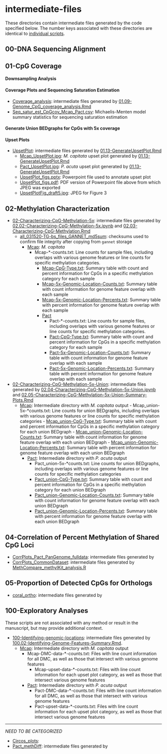 # intermediate-files

These directories contain intermediate files generated by the code specified below. The number keys associated with these directories are identical to [individual scripts](https://github.com/hputnam/Meth_Compare/tree/master/code).

## 00-DNA Sequencing Alignment

## 01-CpG Coverage

#### Downsampling Analysis

#### Coverage Plots and Sequencing Saturation Estimation

- [Coverage_analysis](https://github.com/hputnam/Meth_Compare/blob/master/output/intermediate-files/Coverage_analysis): intermediate files generated by [01.09-Genome\_CpG\_coverage\_analysis.Rmd](https://github.com/hputnam/Meth_Compare/blob/master/code/01.09-Genome_CpG_coverage_analysis.Rmd)
- [Seq\_satur\_est\_CpGcov\_Mcap\_Pact.csv](https://github.com/hputnam/Meth_Compare/blob/master/output/intermediate-files/Coverage_analysis/Seq_satur_est_CpGcov_Mcap_Pact.csv): Michaelis-Menten model summary statistics for sequencing saturation estimation

#### Generate Union BEDgraphs for CpGs with 5x coverage

#### Upset Plots

- [UpsetPlot](https://github.com/hputnam/Meth_Compare/tree/master/output/intermediate-files/UpsetPlot): intermediate files generated by [01.13-GenerateUpsetPlot.Rmd](https://github.com/hputnam/Meth_Compare/blob/master/code/01.13-GenerateUpsetPlot.Rmd)
	- [Mcap_UpsetPlot.jpg](https://github.com/hputnam/Meth_Compare/blob/master/output/intermediate-files/UpsetPlot/Mcap_UpsetPlot.jpg): _M. capitata_ upset plot generated by [01.13-GenerateUpsetPlot.Rmd](https://github.com/hputnam/Meth_Compare/blob/master/code/01.13-GenerateUpsetPlot.Rmd)
	- [Pact_UpsetPlot.jpg](https://github.com/hputnam/Meth_Compare/blob/master/output/intermediate-files/UpsetPlot/Pact_UpsetPlot.jpg): _P. acuta_ upset plot generated by [01.13-GenerateUpsetPlot.Rmd](https://github.com/hputnam/Meth_Compare/blob/master/code/01.13-GenerateUpsetPlot.Rmd)
	- [UpsetPlot_figs.pptx](https://github.com/hputnam/Meth_Compare/blob/master/output/intermediate-files/UpsetPlot/UpsetPlot_figs.pptx): Powerpoint file used to annotate upset plot
	- [UpsetPlot_figs.pdf](https://github.com/hputnam/Meth_Compare/blob/master/output/intermediate-files/UpsetPlot/UpsetPlot_figs.pdf): PDF version of Powerpoint file above from which JPEG was exported
	- [UpsetPlotFig_draft5.jpg](https://github.com/hputnam/Meth_Compare/blob/master/output/intermediate-files/UpsetPlot/UpsetPlotFig_draft5.jpg): JPEG for Figure 3

## 02-Methylation Characterization

- [02-Characterizing-CpG-Methylation-5x](https://github.com/hputnam/Meth_Compare/tree/master/output/intermediate-files/Characterizing-CpG-Methylation-5x): intermediate files generated by [02.02-Characterizing-CpG-Methylation-5x.ipynb](https://github.com/hputnam/Meth_Compare/blob/master/code/02.02-Characterizing-CpG-Methylation-5x.ipynb) and [02.03-Characterizing-CpG-Methylation.Rmd](https://github.com/hputnam/Meth_Compare/blob/master/code/02.03-Characterizing-CpG-Methylation.Rmd)
  - [all_031520-TG-bs_files_GANNET_md5sum](https://github.com/hputnam/Meth_Compare/blob/master/output/intermediate-files/02-Characterizing-CpG-Methylation-5x/all_031520-TG-bs_files_GANNET_md5sum.txt): checksums used to confirm file integrity after copying from `gannet` storage
	- [Mcap](https://github.com/hputnam/Meth_Compare/tree/master/output/intermediate-files/02-Characterizing-CpG-Methylation-5x/Mcap): *M. capitata*
	  - Mcap-*-counts.txt: Line counts for sample files, including overlaps with various genome features or line counts for specific methylation categories.
		- [Mcap-CpG-Type.txt](https://github.com/hputnam/Meth_Compare/blob/master/output/intermediate-files/02-Characterizing-CpG-Methylation-5x/Mcap/Mcap-CpG-Type.txt): Summary table with count and percent information for CpGs in a specific methylation category for each sample
		- [Mcap-5x-Genomic-Location-Counts.txt](https://github.com/hputnam/Meth_Compare/blob/master/output/intermediate-files/02-Characterizing-CpG-Methylation-5x/Mcap/Mcap-5x-Genomic-Location-Counts.txt): Summary table with count information for genome feature overlap with each sample
		- [Mcap-5x-Genomic-Location-Percents.txt](https://github.com/hputnam/Meth_Compare/blob/master/output/intermediate-files/02-Characterizing-CpG-Methylation-5x/Mcap/Mcap-5x-Genomic-Location-Percents.txt): Summary table with percent information for genome feature overlap with each sample
		- [Pact](https://github.com/hputnam/Meth_Compare/tree/master/output/intermediate-files/02-Characterizing-CpG-Methylation-5x/Pact)
			- Pact-*-counts.txt: Line counts for sample files, including overlaps with various genome features or line counts for specific methylation categories.
			- [Pact-CpG-Type.txt](https://github.com/hputnam/Meth_Compare/blob/master/output/intermediate-files/02-Characterizing-CpG-Methylation-5x/Pact/Pact-CpG-Type.txt): Summary table with count and percent information for CpGs in a specific methylation category for each sample
			- [Pact-5x-Genomic-Location-Counts.txt](https://github.com/hputnam/Meth_Compare/blob/master/output/intermediate-files/02-Characterizing-CpG-Methylation-5x/Pact/Pact-5x-Genomic-Location-Counts.txt): Summary table with count information for genome feature overlap with each sample
			- [Pact-5x-Genomic-Location-Percents.txt](https://github.com/hputnam/Meth_Compare/blob/master/output/intermediate-files/02-Characterizing-CpG-Methylation-5x/Pact/Pact-5x-Genomic-Location-Percents.txt): Summary table with percent information for genome feature overlap with each sample
- [02-Characterizing-CpG-Methylation-5x-Union](https://github.com/hputnam/Meth_Compare/tree/master/output/intermediate-files/Characterizing-CpG-Methylation-5x-Union): intermediate files generated by [02.04-Characterizing-CpG-Methylation-5x-Union.ipynb](https://github.com/hputnam/Meth_Compare/blob/master/code/02.04-Characterizing-CpG-Methylation-5x-Union.ipynb) and [02.05-Characterizing-CpG-Methylation-5x-Union-Summary-Plots.Rmd](https://github.com/hputnam/Meth_Compare/blob/master/code/02.05-Characterizing-CpG-Methylation-5x-Union-Summary-Plots.Rmd)
  - [Mcap](https://github.com/hputnam/Meth_Compare/tree/master/output/intermediate-files/02-Characterizing-CpG-Methylation-5x-Union/Mcap): Intermediate directory with *M. capitata* output
		- Mcap_union-5x-*counts.txt: Line counts for union BEDgraphs, including overlaps with various genome features or line counts for specific methylation categories
		- [Mcap_union-CpG-Type.txt](https://github.com/hputnam/Meth_Compare/blob/master/output/intermediate-files/02-Characterizing-CpG-Methylation-5x-Union/Mcap/Mcap_union-CpG-Type.txt): Summary table with count and percent information for CpGs in a specific methylation category for each union BEDgraph
		- [Mcap_union-Genomic-Location-Counts.txt](https://github.com/hputnam/Meth_Compare/blob/master/output/intermediate-files/02-Characterizing-CpG-Methylation-5x-Union/Mcap/Mcap_union-Genomic-Location-Counts.txt): Summary table with count information for genome feature overlap with each union BEDgraph
		- [Mcap_union-Genomic-Location-Percents.txt](https://github.com/hputnam/Meth_Compare/blob/master/output/intermediate-files/02-Characterizing-CpG-Methylation-5x-Union/Mcap/Mcap_union-Genomic-Location-Percents.txt): Summary table with percent information for genome feature overlap with each union BEDgraph
	- [Pact](https://github.com/hputnam/Meth_Compare/tree/master/output/intermediate-files/02-Characterizing-CpG-Methylation-5x-Union/Pact): Intermediate directory with *P. acuta* output
		- Pact_union-5x-*counts.txt: Line counts for union BEDgraphs, including overlaps with various genome features or line counts for specific methylation categories
		- [Pact_union-CpG-Type.txt](https://github.com/hputnam/Meth_Compare/blob/master/output/intermediate-files/02-Characterizing-CpG-Methylation-5x-Union/Pact/Pact_union-CpG-Type.txt): Summary table with count and percent information for CpGs in a specific methylation category for each union BEDgraph
		- [Pact_union-Genomic-Location-Counts.txt](https://github.com/hputnam/Meth_Compare/blob/master/output/intermediate-files/02-Characterizing-CpG-Methylation-5x-Union/Pact/Pact_union-Genomic-Location-Counts.txt): Summary table with count information for genome feature overlap with each union BEDgraph
		- [Pact_union-Genomic-Location-Percents.txt](https://github.com/hputnam/Meth_Compare/blob/master/output/intermediate-files/02-Characterizing-CpG-Methylation-5x-Union/Pact/Pact_union-Genomic-Location-Percents.txt): Summary table with percent information for genome feature overlap with each union BEDgraph

## 04-Correlation of Percent Methylation of Shared CpG Loci

- [CorrPlots\_Pact\_PanGenome\_fulldata](https://github.com/hputnam/Meth_Compare/tree/master/output/intermediate-files/CorrPlots_Pact_PanGenome_fulldata): intermediate files generated by
- [CorrPlots_CommonDataset](https://github.com/hputnam/Meth_Compare/tree/master/output/intermediate-files/CorrPlots_CommonDataset): intermediate files generated by [MethCompare_methylKit_analysis.R](https://github.com/hputnam/Meth_Compare/blob/master/code/MethCompare_methylKit_analysis.R)

## 05-Proportion of Detected CpGs for Orthologs

- [coral_ortho](https://github.com/hputnam/Meth_Compare/tree/master/output/intermediate-files/coral_ortho): intermediate files generated by


## 100-Exploratory Analyses

These scripts are not associated with any method or result in the manuscript, but may provide additional context.

- [100-Identifying-genomic-locations](https://github.com/hputnam/Meth_Compare/tree/master/output/intermediate-files/100.02-Identifying-genomic-locations): intermediate files generated by [100.02-Identifying-Genome-Features-Summary.Rmd](https://github.com/hputnam/Meth_Compare/blob/master/code/100.02-Identifying-Genome-Features-Summary.Rmd).
  - [Mcap](https://github.com/hputnam/Meth_Compare/tree/master/output/intermediate-files/100.02-Identifying-genomic-locations/Mcap): Intermediate directory with *M. capitata* output
	  - Mcap-DMC-data-*-counts.txt: Files with line count information for all DMC, as well as those that intersect with various genome features
		- Mcap-upset-data-*-counts.txt: Files with line count information for each upset plot category, as well as those that intersect various genome features
	- [Pact](https://github.com/hputnam/Meth_Compare/tree/master/output/intermediate-files/100.02-Identifying-genomic-locations/Pact): Intermediate directory with *P. acuta* output
		- Pact-DMC-data-*-counts.txt: Files with line count information for all DMC, as well as those that intersect with various genome features
		- Pact-upset-data-*-counts.txt: Files with line count information for each upset plot category, as well as those that intersect various genome features

---

*NEED TO BE CATEGORIZED*

- [Circos_plots](https://github.com/hputnam/Meth_Compare/tree/master/output/intermediate-files/Circos_plots):
- [Pact_methDiff](https://github.com/hputnam/Meth_Compare/tree/master/output/intermediate-files/Pact_methDiff): intermediate files generated by
